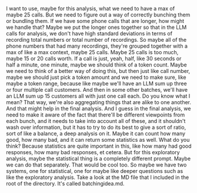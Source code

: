 I want to use, maybe for this analysis, what we need to have a max of maybe 25 calls. But we need to figure out a way of correctly bunching them or bundling them. If we have some phone calls that are longer, how might we handle that? Maybe we put the longer ones together so that in the LLM calls for analysis, we don't have high standard deviations in terms of recording total numbers or total number of recordings. So maybe all of the phone numbers that had many recordings, they're grouped together with a max of like a max context, maybe 25 calls. Maybe 25 calls is too much, maybe 15 or 20 calls worth. If a call is just, yeah, half, like 30 seconds or half a minute, one minute, maybe we should think of a token count. Maybe we need to think of a better way of doing this, but then just like call number, maybe we should just pick a token amount and we need to make sure, like maybe a token range, because like maybe we'll have an LLM sum up three or four multiple call customers. And then in some other batches, we'll have an LLM sum up 15 customers all with just one call each. Do you know what I mean? That way, we're also aggregating things that are alike to one another. And that might help in the final analysis. And I guess in the final analysis, we need to make it aware of the fact that there'll be different viewpoints from each bunch, and it needs to take into account all of these, and it shouldn't wash over information, but it has to try to do its best to give a sort of ratio, sort of like a balance, a deep analysis on it. Maybe it can count how many good, how many bad, and it can return some statistics as well. What do you think? Because statistics are quite important in this, like how many had good responses, how many bad responses, et cetera. But for this exploratory analysis, maybe the statistical thing is a completely different prompt. Maybe we can do that separately. That would be cool too. So maybe we have two systems, one for statistical, one for maybe like deeper questions such as like the exploratory analysis. Take a look at the MD file that I included in the root of the directory. It's called batchingidea.md.